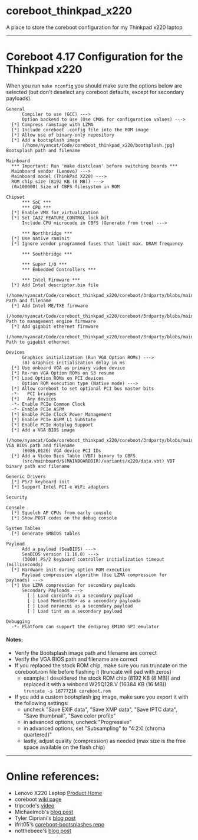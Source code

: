 # coreboot_thinkpad_x220
A place to store the coreboot configuration for my Thinkpad x220 laptop

---

# Coreboot 4.17 Configuration for the Thinkpad x220

When you run `make nconfig` you should make sure the options below are selected (but don't deselect any coreboot defaults, except for secondary payloads).

```
General
      Compiler to use (GCC) --->
      Option backend to use (Use CMOS for configuration values) --->
  [*] Compress ramstage with LZMA
  [*] Include coreboot .config file into the ROM image
  [*] Allow use of binary-only repository
  [*] Add a bootsplash image
      (/home/nyancat/Code/coreboot_thinkpad_x220/bootsplash.jpg) Bootsplash path and filename

Mainboard
  *** Important: Run 'make distclean' before switching boards ***
  Mainboard vendor (Lenovo) --->
  Mainboard model (ThinkPad X220) --->
  ROM chip size (8192 KB (8 MB)) --->
  (0x100000) Size of CBFS filesystem in ROM

Chipset
      *** SoC ***
      *** CPU ***
  [*] Enable VMX for virtualization
  [*] Set IA32_FEATURE_CONTROL lock bit
      Include CPU microcode in CBFS (Generate from tree) --->

      *** Northbridge ***
  [*] Use native raminit
  [*] Ignore vendor programmed fuses that limit max. DRAM frequency

      *** Southbridge ***

      *** Super I/O ***
      *** Embedded Controllers ***

      *** Intel Firmware ***
  [*] Add Intel descriptor.bin file
      (/home/nyancat/Code/coreboot_thinkpad_x220/coreboot/3rdparty/blobs/mainboard/$(MAINBOARDDIR)/descriptor.bin) Path and filename
  [*] Add Intel ME/TXE firmware
      (/home/nyancat/Code/coreboot_thinkpad_x220/coreboot/3rdparty/blobs/mainboard/$(MAINBOARDDIR)/me.bin) Path to management engine firmware
  [*] Add gigabit ethernet firmware
      (/home/nyancat/Code/coreboot_thinkpad_x220/coreboot/3rdparty/blobs/mainboard/$(MAINBOARDDIR)/gbe.bin) Path to gigabit ethernet

Devices
      Graphics initialization (Run VGA Option ROMs) --->
      (0) Graphics initialization delay in ms
  [*] Use onboard VGA as primary video device
  [*] Re-run VGA Option ROMs on S3 resume
  [*] Load Option ROMs on PCI devices
      Option ROM execution type (Native mode) --->
  [*] Allow coreboot to set optional PCI bus master bits
  -*-   PCI bridges
  [*]   Any devices
  -*- Enable PCIe Common Clock
  -*- Enable PCIe ASPM
  [*] Enable PCIe Clock Power Management
  [*] Enable PCIe ASPM L1 SubState
  [*] Enable PCIe Hotplug Support
  [*] Add a VGA BIOS image
      (/home/nyancat/Code/coreboot_thinkpad_x220/coreboot/3rdparty/blobs/mainboard/$(MAINBOARDDIR)/vgabios.bin) VGA BIOS path and filename
      (8086,0126) VGA device PCI IDs
  [*] Add a Video Bios Table (VBT) binary to CBFS
      (src/mainboard/$(MAINBOARDDIR)/variants/x220/data.vbt) VBT binary path and filename

Generic Drivers
  [*] PS/2 keyboard init
  [*] Support Intel PCI-e WiFi adapters

Security

Console
  [*] Squelch AP CPUs from early console
  [*] Show POST codes on the debug console

System Tables
  [*] Generate SMBIOS tables

Payload
      Add a payload (SeaBIOS) --->
      SeaBIOS version (1.16.0) --->
      (3000) PS/2 keyboard controller initialization timeout (milliseconds)
  [*] Hardware init during option ROM execution
      Payload compression algorithm (Use LZMA compression for payloads) --->
  [*] Use LZMA compression for secondary payloads
      Secondary Payloads --->
        [ ] Load coreinfo as a secondary payload
        [ ] Load Memtest86+ as a secondary payloada
        [ ] Load nvramcui as a secondary payload
        [ ] Load tint as a secondary payload

Debugging
  -*- Platform can support the dediprog EM100 SPI emulator

```

#### Notes:
- Verify the Bootsplash image path and filename are correct
- Verify the VGA BIOS path and filename are correct
- If you replaced the stock ROM chip, make sure you run truncate on the coreboot.rom file before flashing it (truncate will pad with zeros)
    - example: I desoldered the stock ROM chip (8192 KB (8 MB)) and replaced it with a winbond W25Q128.V (16384 KB (16 MB)) \
    `truncate -s 16777216 coreboot.rom`
- If you add a custom bootsplash jpg image, make sure you export it with the following settings: 
    - uncheck "Save EXIF data", "Save XMP data", "Save IPTC data", "Save thumbnail", "Save color profile"
    - in advanced options, uncheck "Progressive"
    - in advanced options, set "Subsampling" to "4:2:0 (chroma quartered)"
    - lastly, adjust quality (compression) as needed (max size is the free space available on the flash chip)
---

# Online references:
- Lenovo X220 Laptop [Product Home](https://pcsupport.lenovo.com/us/en/products/laptops-and-netbooks/thinkpad-x-series-laptops/thinkpad-x220/)
- coreboot [wiki page](https://www.coreboot.org/Board:lenovo/x220)
- tripcode's [video](https://www.youtube.com/watch?v=ExQKOtZhLBM)
- Michaelmob's [blog post](https://michaelmob.com/post/coreboot-thinkpad-x220/)
- Tyler Cipriani's [blog post](https://tylercipriani.com/blog/2016/11/13/coreboot-on-the-thinkpad-x220-with-a-raspberry-pi/)
- ifrit05's [coreboot-bootsplashes repo](https://github.com/ifrit05/coreboot-bootsplashes)
- notthebeee's [blog post](https://notthebe.ee/revertcoreboot.html)
